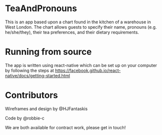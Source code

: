 # TeaAndPronouns
This is an app based upon a chart found in the kitchen of a warehouse in West London. The chart allows guests to specify their name, pronouns (e.g. he/she/they), their tea preferences, and their dietary requirements.

# Running from source
The app is written using react-native which can be set up on your computer by following the steps at https://facebook.github.io/react-native/docs/getting-started.html

# Contributors
Wireframes and design by @HJFantaskis

Code by @robbie-c

We are both available for contract work, please get in touch!
